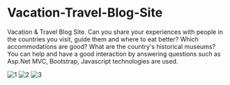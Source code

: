 # Vacation-Travel-Blog-Site
 Vacation &amp; Travel Blog Site. Can you share your experiences with people in the countries you visit, guide them and where to eat better? Which accommodations are good? What are the country's historical museums? You can help and have a good interaction by answering questions such as Asp.Net MVC, Bootstrap, Javascript technologies are used.

![1](https://user-images.githubusercontent.com/105209972/179813350-222744fa-b360-4e5b-bd39-90536829385e.png)
![2](https://user-images.githubusercontent.com/105209972/179813367-4568df5f-b8d6-4c80-95b5-c64a93a1d63a.png)
![3](https://user-images.githubusercontent.com/105209972/179813375-90960c07-9fd3-4f84-86b4-bdd732b8343b.png)
